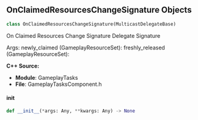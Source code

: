 ## OnClaimedResourcesChangeSignature Objects

```python
class OnClaimedResourcesChangeSignature(MulticastDelegateBase)
```

On Claimed Resources Change Signature  Delegate Signature

Args:
    newly_claimed (GameplayResourceSet): 
    freshly_released (GameplayResourceSet):

**C++ Source:**

- **Module**: GameplayTasks
- **File**: GameplayTasksComponent.h

<a id="unreal.OnClaimedResourcesChangeSignature.__init__"></a>

#### __init__

```python
def __init__(*args: Any, **kwargs: Any) -> None
```

<a id="unreal.GameplayTask_GenericGameplayTaskDelegate"></a>